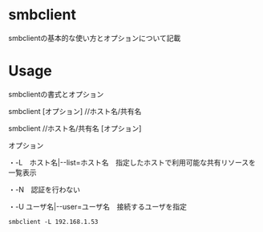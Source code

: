 # smbclient
smbclientの基本的な使い方とオプションについて記載

# Usage

smbclientの書式とオプション

smbclient [オプション] //ホスト名/共有名

smbclient //ホスト名/共有名 [オプション]

オプション

・-L　ホスト名|--list=ホスト名　指定したホストで利用可能な共有リソースを一覧表示

・-N　認証を行わない

・-U ユーザ名|--user=ユーザ名　接続するユーザを指定

```
smbclient -L 192.168.1.53
```
